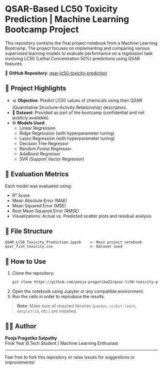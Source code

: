 # QSAR-Based LC50 Toxicity Prediction | Machine Learning Bootcamp Project

This repository contains the final project notebook from a Machine Learning Bootcamp. The project focuses on implementing and comparing various supervised learning models to evaluate performance on a regression task involving LC50 (Lethal Concentration 50%) predictions using QSAR features.

🔗 **GitHub Repository**: [qsar-lc50-toxicity-prediction](https://github.com/pooja-pragatika22/qsar-lc50-toxicity-prediction)

## 📌 Project Highlights

- 📊 **Objective**: Predict LC50 values of chemicals using their QSAR (Quantitative Structure–Activity Relationship) descriptors.
- 📁 **Dataset**: Provided as part of the bootcamp (confidential and not publicly available).
- ⚙️ **Models Used**:
  - Linear Regression
  - Ridge Regression (with hyperparameter tuning)
  - Lasso Regression (with hyperparameter tuning)
  - Decision Tree Regressor
  - Random Forest Regressor
  - AdaBoost Regressor
  - SVR (Support Vector Regressor)

## 🧪 Evaluation Metrics

Each model was evaluated using:
- R² Score
- Mean Absolute Error (MAE)
- Mean Squared Error (MSE)
- Root Mean Squared Error (RMSE)
- Visualizations: Actual vs. Predicted scatter plots and residual analysis

## 📂 File Structure

```
QSAR_LC50_Toxicity_Prediction.ipynb    <- Main project notebook
qsar_fish_toxicity.csv                 <- Dataset used
```

## 🚀 How to Use

1. Clone the repository:
   ```bash
   git clone https://github.com/pooja-pragatika22/qsar-lc50-toxicity-prediction.git
   ```
2. Open the notebook using Jupyter or any compatible environment.
3. Run the cells in order to reproduce the results.

> **Note**: Make sure all required libraries (`pandas`, `scikit-learn`, `matplotlib`, etc.) are installed.

## 👩‍💻 Author

**Pooja Pragatika Satpathy**  
Final Year B.Tech Student | Machine Learning Enthusiast

---

Feel free to fork this repository or raise issues for suggestions or improvements!
